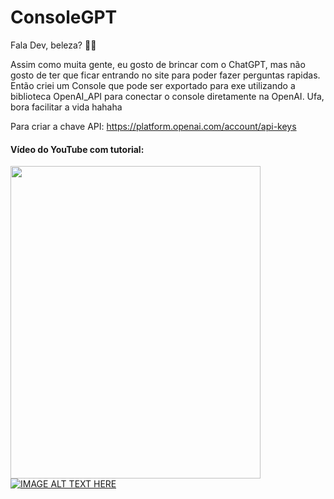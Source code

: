 
# ConsoleGPT

Fala Dev, beleza? 🚀🚀

Assim como muita gente, eu gosto de brincar com o ChatGPT, mas não gosto de ter que ficar entrando no site para poder fazer perguntas rapidas. Então criei um Console que pode ser exportado para exe utilizando a biblioteca OpenAI_API para conectar o console diretamente na OpenAI. Ufa, bora facilitar a vida hahaha

Para criar a chave API: https://platform.openai.com/account/api-keys

#### Vídeo do YouTube com tutorial:
<img src="https://ik.imagekit.io/ikmedia/women-dress-2.jpg" 
     width="400" 
     height="500" />
[![IMAGE ALT TEXT HERE](https://i.ytimg.com/vi/vxajCZOnt0Y/maxresdefault.jpg)](https://www.youtube.com/watch?v=vxajCZOnt0Y&ab_channel=DevRobert)

